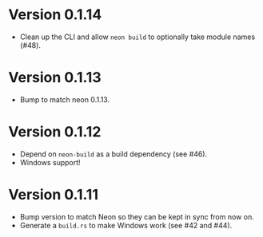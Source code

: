 # Version 0.1.14

* Clean up the CLI and allow `neon build` to optionally take module names (#48).

# Version 0.1.13

* Bump to match neon 0.1.13.

# Version 0.1.12

* Depend on `neon-build` as a build dependency (see #46).
* Windows support!

# Version 0.1.11

* Bump version to match Neon so they can be kept in sync from now on.
* Generate a `build.rs` to make Windows work (see #42 and #44).
